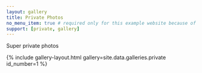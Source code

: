 ```yaml
---
layout: gallery
title: Private Photos
no_menu_item: true # required only for this example website because of menu construction
support: [private, gallery]
---
```


Super private photos

{% include gallery-layout.html gallery=site.data.galleries.private id_number=1 %}

